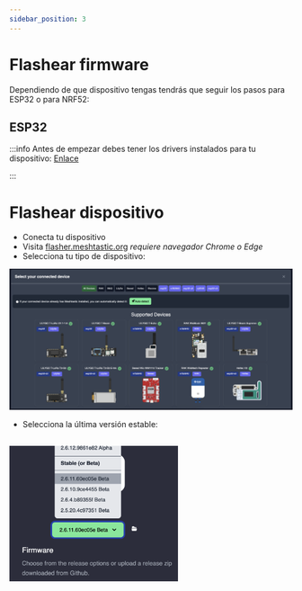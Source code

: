 ```yaml
---
sidebar_position: 3
---
```


# Flashear firmware

Dependiendo de que dispositivo tengas tendrás que seguir los pasos para ESP32 o para NRF52:

## ESP32
:::info
Antes de empezar debes tener los drivers instalados para tu dispositivo: [Enlace](/docs/guias/configuracion-inicial)

:::

# Flashear dispositivo

- Conecta tu dispositivo
- Visita [flasher.meshtastic.org](https://flasher.meshtastic.org) _*requiere navegador Chrome o Edge*_
- Selecciona tu tipo de dispositivo:


 ![Imagen del proceso de flasheo](/static/flasher1.png)


 - Selecciona la última versión estable:



<img src="/static/flasher2.png" alt="Imagen del proceso de flasheo" width="300" style="display: block; margin-top: 30px; margin-bottom: 30px;" />



